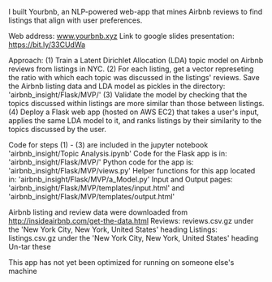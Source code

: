 
I built Yourbnb, an NLP-powered web-app
that mines Airbnb reviews to find listings that align with user preferences.

Web address: www.yourbnb.xyz
Link to google slides presentation: https://bit.ly/33CUdWa

Approach:
(1) Train a Latent Dirichlet Allocation (LDA) topic model on Airbnb reviews from listings in NYC.
(2) For each listing, get a vector represeting the ratio with which each topic was discussed in the listings' reviews. 
Save the Airbnb listing data and LDA model as pickles in the directory: 'airbnb_insight/Flask/MVP/'
(3) Validate the model by checking that the topics discussed within listings are more similar than those between listings.
(4) Deploy a Flask web app (hosted on AWS EC2) that takes a user's input, applies the same LDA model to it, and ranks listings by their similarity to the topics discussed by the user.


Code for steps (1) - (3) are included in the jupyter notebook 'airbnb_insight/Topic Analysis.ipynb'
Code for the Flask app is in: 'airbnb_insight/Flask/MVP/'
	Python code for the app is: 'airbnb_insight/Flask/MVP/views.py'
	Helper functions for this app located in: 'airbnb_insight/Flask/MVP/a_Model.py'
	Input and Output pages: 'airbnb_insight/Flask/MVP/templates/input.html' and 'airbnb_insight/Flask/MVP/templates/output.html'

Airbnb listing and review data were downloaded from http://insideairbnb.com/get-the-data.html
Reviews: reviews.csv.gz under the 'New York City, New York, United States' heading
Listings: listings.csv.gz under the 'New York City, New York, United States' heading
Un-tar these

This app has not yet been optimized for running on someone else's machine





